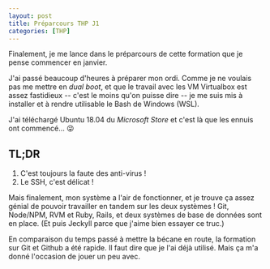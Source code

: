```yaml
---
layout: post
title: Préparcours THP J1
categories: [THP]
---
```


Finalement, je me lance dans le préparcours de cette formation que je pense commencer en janvier.

J'ai passé beaucoup d'heures à préparer mon ordi. Comme je ne voulais pas me mettre en *dual boot*, et que le travail avec les VM Virtualbox est assez fastidieux -- c'est le moins qu'on puisse dire -- je me suis mis à installer et à rendre utilisable le Bash de Windows (WSL).

J'ai téléchargé Ubuntu 18.04 du *Microsoft Store*  et c'est là que les ennuis ont commencé... :stuck_out_tongue_winking_eye: 

## TL;DR

1. C'est toujours la faute des anti-virus !
2. Le SSH, c'est délicat !

Mais finalement, mon système a l'air de fonctionner, et je trouve ça assez génial de pouvoir travailler en tandem sur les deux systèmes ! Git, Node/NPM, RVM et Ruby, Rails, et deux systèmes de base de données sont en place. (Et puis Jeckyll parce que j'aime bien essayer ce truc.)

En comparaison du temps passé à mettre la bécane en route, la formation sur Git et Github a été rapide. Il faut dire que je l'ai déjà utilisé. Mais ça m'a donné l'occasion de jouer un peu avec.
